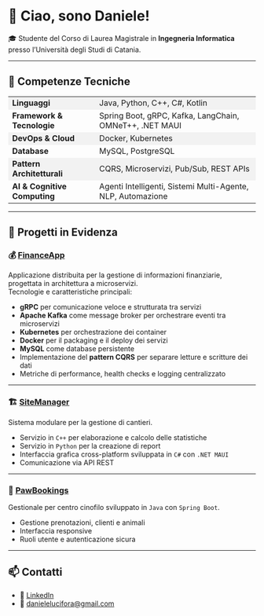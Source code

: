 # 👋 Ciao, sono Daniele!

🎓 Studente del Corso di Laurea Magistrale in **Ingegneria Informatica** presso l’Università degli Studi di Catania.  

---

## 🧠 Competenze Tecniche

<table>
  <tr style="background-color:#f2f2f2">
    <td><strong>Linguaggi</strong></td>
    <td>Java, Python, C++, C#, Kotlin</td>
  </tr>
  <tr>
    <td><strong>Framework & Tecnologie</strong></td>
    <td>Spring Boot, gRPC, Kafka, LangChain, OMNeT++, .NET MAUI</td>
  </tr>
  <tr style="background-color:#f2f2f2">
    <td><strong>DevOps & Cloud</strong></td>
    <td>Docker, Kubernetes</td>
  </tr>
  <tr>
    <td><strong>Database</strong></td>
    <td>MySQL, PostgreSQL</td>
  </tr>
  <tr style="background-color:#f2f2f2">
    <td><strong>Pattern Architetturali</strong></td>
    <td>CQRS, Microservizi, Pub/Sub, REST APIs</td>
  </tr>
  <tr>
    <td><strong>AI & Cognitive Computing</strong></td>
    <td>Agenti Intelligenti, Sistemi Multi-Agente, NLP, Automazione</td>
  </tr>
</table>

---

## 🚀 Progetti in Evidenza

### 💰 [FinanceApp](https://github.com/DanieleLucifora/FinanceApp)
Applicazione distribuita per la gestione di informazioni finanziarie, progettata in architettura a microservizi.  
Tecnologie e caratteristiche principali:
- **gRPC** per comunicazione veloce e strutturata tra servizi
- **Apache Kafka** come message broker per orchestrare eventi tra microservizi
- **Kubernetes** per orchestrazione dei container
- **Docker** per il packaging e il deploy dei servizi
- **MySQL** come database persistente
- Implementazione del **pattern CQRS** per separare letture e scritture dei dati
- Metriche di performance, health checks e logging centralizzato

---

### 🏗️ [SiteManager](https://github.com/DanieleLucifora/SiteManager)
Sistema modulare per la gestione di cantieri.
- Servizio in `C++` per elaborazione e calcolo delle statistiche
- Servizio in `Python` per la creazione di report
- Interfaccia grafica cross-platform sviluppata in `C#` con `.NET MAUI`
- Comunicazione via API REST

---

### 🐶 [PawBookings](https://github.com/Prv2106/PawBookings)
Gestionale per centro cinofilo sviluppato in `Java` con `Spring Boot`.
- Gestione prenotazioni, clienti e animali
- Interfaccia responsive
- Ruoli utente e autenticazione sicura

---

## 📫 Contatti

- 💼 [LinkedIn](www.linkedin.com/in/daniele-lucifora-6651966a)
- 📧 [danielelucifora@gmail.com](mailto:danielelucifora@gmail.com)
